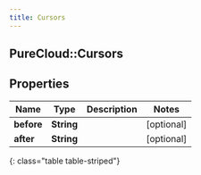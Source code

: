 ```yaml
---
title: Cursors
---
```

## PureCloud::Cursors

## Properties

|Name | Type | Description | Notes|
|------------ | ------------- | ------------- | -------------|
| **before** | **String** |  | [optional] |
| **after** | **String** |  | [optional] |
{: class="table table-striped"}


